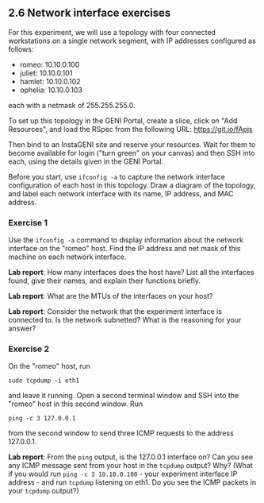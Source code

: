 ## 2.6 Network interface exercises

For this experiment, we will use a topology with four connected workstations on a single network segment, with IP addresses configured as follows:

* romeo: 10.10.0.100
* juliet: 10.10.0.101
* hamlet: 10.10.0.102
* ophelia: 10.10.0.103

each with a netmask of 255.255.255.0. 

To set up this topology in the GENI Portal, create a slice, click on "Add Resources", and load the RSpec from the following URL: https://git.io/fApjs

Then bind to an InstaGENI site and reserve your resources. Wait for them to become available for login ("turn green" on your canvas) and then SSH into each, using the details given in the GENI Portal.

Before you start, use `ifconfig -a` to capture the network interface configuration of each host in this topology. Draw a diagram of the topology, and label each network interface with its name, IP address, and MAC address.

### Exercise 1

Use the `ifconfig -a` command to display information about the network interface on the "romeo" host. Find the IP address and net mask of this machine on each network interface.

**Lab report**: How many interfaces does the host have? List all the interfaces found, give their names, and explain their functions briefly.

**Lab report**: What are the MTUs of the interfaces on your host?

**Lab report**: Consider the network that the experiment interface is connected to. Is the network subnetted? What is the reasoning for your answer? 

### Exercise 2

On the "romeo" host, run

```
sudo tcpdump -i eth1
```

and leave it running. Open a second terminal window and SSH into the "romeo" host in this second window. Run

```
ping -c 3 127.0.0.1
```

from the second window to send three ICMP requests to the address 127.0.0.1.

**Lab report**: From the `ping` output, is the 127.0.0.1 interface on? Can you see any ICMP message sent from your host in the `tcpdump` output? Why? (What if you would run `ping -c 3 10.10.0.100` - your experiment interface IP address - and run `tcpdump` listening on eth1. Do you see the ICMP packets in your `tcpdump` output?)


